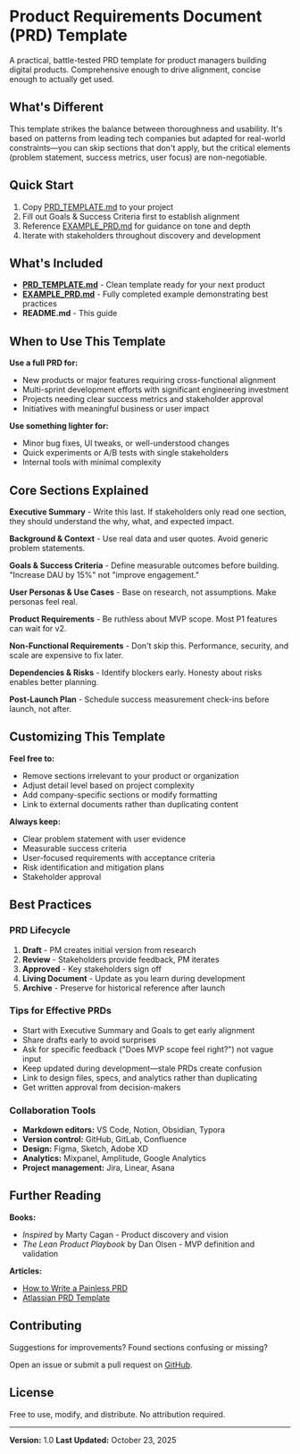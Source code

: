 # Product Requirements Document (PRD) Template

A practical, battle-tested PRD template for product managers building digital products. Comprehensive enough to drive alignment, concise enough to actually get used.

## What's Different

This template strikes the balance between thoroughness and usability. It's based on patterns from leading tech companies but adapted for real-world constraints—you can skip sections that don't apply, but the critical elements (problem statement, success metrics, user focus) are non-negotiable.

## Quick Start

1. Copy [PRD_TEMPLATE.md](PRD_TEMPLATE.md) to your project
2. Fill out Goals & Success Criteria first to establish alignment
3. Reference [EXAMPLE_PRD.md](EXAMPLE_PRD.md) for guidance on tone and depth
4. Iterate with stakeholders throughout discovery and development

## What's Included

- **[PRD_TEMPLATE.md](PRD_TEMPLATE.md)** - Clean template ready for your next product
- **[EXAMPLE_PRD.md](EXAMPLE_PRD.md)** - Fully completed example demonstrating best practices
- **README.md** - This guide

## When to Use This Template

**Use a full PRD for:**
- New products or major features requiring cross-functional alignment
- Multi-sprint development efforts with significant engineering investment
- Projects needing clear success metrics and stakeholder approval
- Initiatives with meaningful business or user impact

**Use something lighter for:**
- Minor bug fixes, UI tweaks, or well-understood changes
- Quick experiments or A/B tests with single stakeholders
- Internal tools with minimal complexity

## Core Sections Explained

**Executive Summary** - Write this last. If stakeholders only read one section, they should understand the why, what, and expected impact.

**Background & Context** - Use real data and user quotes. Avoid generic problem statements.

**Goals & Success Criteria** - Define measurable outcomes before building. "Increase DAU by 15%" not "improve engagement."

**User Personas & Use Cases** - Base on research, not assumptions. Make personas feel real.

**Product Requirements** - Be ruthless about MVP scope. Most P1 features can wait for v2.

**Non-Functional Requirements** - Don't skip this. Performance, security, and scale are expensive to fix later.

**Dependencies & Risks** - Identify blockers early. Honesty about risks enables better planning.

**Post-Launch Plan** - Schedule success measurement check-ins before launch, not after.

## Customizing This Template

**Feel free to:**
- Remove sections irrelevant to your product or organization
- Adjust detail level based on project complexity
- Add company-specific sections or modify formatting
- Link to external documents rather than duplicating content

**Always keep:**
- Clear problem statement with user evidence
- Measurable success criteria
- User-focused requirements with acceptance criteria
- Risk identification and mitigation plans
- Stakeholder approval

## Best Practices

### PRD Lifecycle
1. **Draft** - PM creates initial version from research
2. **Review** - Stakeholders provide feedback, PM iterates
3. **Approved** - Key stakeholders sign off
4. **Living Document** - Update as you learn during development
5. **Archive** - Preserve for historical reference after launch

### Tips for Effective PRDs
- Start with Executive Summary and Goals to get early alignment
- Share drafts early to avoid surprises
- Ask for specific feedback ("Does MVP scope feel right?") not vague input
- Keep updated during development—stale PRDs create confusion
- Link to design files, specs, and analytics rather than duplicating
- Get written approval from decision-makers

### Collaboration Tools
- **Markdown editors:** VS Code, Notion, Obsidian, Typora
- **Version control:** GitHub, GitLab, Confluence
- **Design:** Figma, Sketch, Adobe XD
- **Analytics:** Mixpanel, Amplitude, Google Analytics
- **Project management:** Jira, Linear, Asana

## Further Reading

**Books:**
- *Inspired* by Marty Cagan - Product discovery and vision
- *The Lean Product Playbook* by Dan Olsen - MVP definition and validation

**Articles:**
- [How to Write a Painless PRD](https://medium.com/@uxpin/how-to-write-a-painless-product-requirements-document-508ff6807b4a)
- [Atlassian PRD Template](https://www.atlassian.com/software/confluence/templates/product-requirements-document)

## Contributing

Suggestions for improvements? Found sections confusing or missing?

Open an issue or submit a pull request on [GitHub](https://github.com/ugur10/prd-template).

## License

Free to use, modify, and distribute. No attribution required.

---

**Version:** 1.0
**Last Updated:** October 23, 2025
